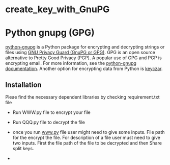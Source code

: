 # create_key_with_GnuPG

# Python gnupg (GPG)

[python-gnupg](https://code.google.com/archive/p/python-gnupg/) is a Python package for encrypting and decrypting strings or files using [GNU Privacy Guard (GnuPG or GPG)](https://en.wikipedia.org/wiki/GNU_Privacy_Guard). GPG is an open source alternative to Pretty Good Privacy (PGP). A popular use of GPG and PGP is encrypting email. For more information, see the [python-gnupg documentation](https://pythonhosted.org/python-gnupg/). Another option for encrypting data from Python is [keyczar](https://github.com/google/keyczar).

## Installation

Pleae find the necessary dependent libraries by checking requirement.txt file

-   Run WWW.py file to encrypt your file

-   Run QQQ.py file to decrypt the file

-   once you run www.py file user might need to give some inputs. File path for the encrypt the file. For description of a file user must need to give two inputs. First the file path of the file to be decrypted and then Share split keys.
-   

